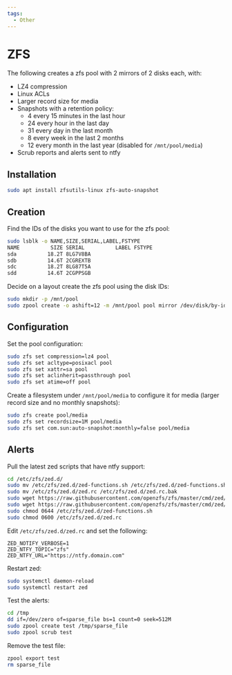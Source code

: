 ```yaml
---
tags:
  - Other
---
```


# ZFS

The following creates a zfs pool with 2 mirrors of 2 disks each, with:

- LZ4 compression
- Linux ACLs
- Larger record size for media
- Snapshots with a retention policy:
  - 4 every 15 minutes in the last hour
  - 24 every hour in the last day
  - 31 every day in the last month
  - 8 every week in the last 2 months
  - 12 every month in the last year (disabled for `/mnt/pool/media`)
- Scrub reports and alerts sent to ntfy

## Installation

```bash
sudo apt install zfsutils-linux zfs-auto-snapshot
```

## Creation

Find the IDs of the disks you want to use for the zfs pool:

```bash
sudo lsblk -o NAME,SIZE,SERIAL,LABEL,FSTYPE
NAME          SIZE SERIAL          LABEL FSTYPE
sda          18.2T 8LG7V8BA
sdb          14.6T 2CGREXTB
sdc          18.2T 8LG87T5A
sdd          14.6T 2CGPPSGB
```

Decide on a layout create the zfs pool using the disk IDs:

```bash
sudo mkdir -p /mnt/pool
sudo zpool create -o ashift=12 -m /mnt/pool pool mirror /dev/disk/by-id/ata-WDC_WUH722020BLE6L4_8LG7V8BA /dev/disk/by-id/ata-WDC_WUH722020BLE6L4_8LG87T5A mirror /dev/disk/by-id/ata-WDC_WUH721816ALE6L4_2CGREXTB /dev/disk/by-id/ata-WDC_WUH721816ALE6L4_2CGPPSGB
```

## Configuration

Set the pool configuration:

```bash
sudo zfs set compression=lz4 pool
sudo zfs set acltype=posixacl pool
sudo zfs set xattr=sa pool
sudo zfs set aclinherit=passthrough pool
sudo zfs set atime=off pool
```

Create a filesystem under `/mnt/pool/media` to configure it for media (larger record size and no monthly snapshots):

```bash
sudo zfs create pool/media
sudo zfs set recordsize=1M pool/media
sudo zfs set com.sun:auto-snapshot:monthly=false pool/media
```

## Alerts

Pull the latest zed scripts that have ntfy support:

```bash
cd /etc/zfs/zed.d/
sudo mv /etc/zfs/zed.d/zed-functions.sh /etc/zfs/zed.d/zed-functions.sh.bak
sudo mv /etc/zfs/zed.d/zed.rc /etc/zfs/zed.d/zed.rc.bak
sudo wget https://raw.githubusercontent.com/openzfs/zfs/master/cmd/zed/zed.d/zed-functions.sh
sudo wget https://raw.githubusercontent.com/openzfs/zfs/master/cmd/zed/zed.d/zed.rc
sudo chmod 0644 /etc/zfs/zed.d/zed-functions.sh
sudo chmod 0600 /etc/zfs/zed.d/zed.rc
```

Edit `/etc/zfs/zed.d/zed.rc` and set the following:

```
ZED_NOTIFY_VERBOSE=1
ZED_NTFY_TOPIC="zfs"
ZED_NTFY_URL="https://ntfy.domain.com"
```

Restart zed:

```bash
sudo systemctl daemon-reload
sudo systemctl restart zed
```

Test the alerts:

```bash
cd /tmp
dd if=/dev/zero of=sparse_file bs=1 count=0 seek=512M
sudo zpool create test /tmp/sparse_file
sudo zpool scrub test
```

Remove the test file:

```bash
zpool export test
rm sparse_file
```